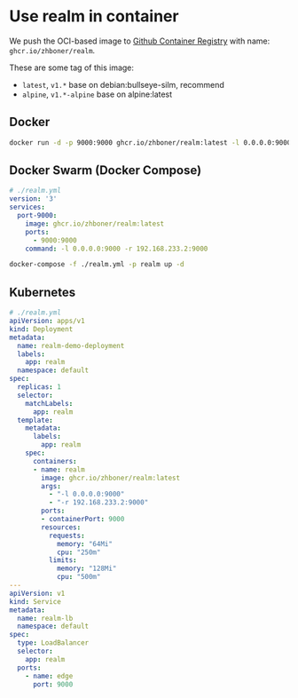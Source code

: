 # Use realm in container

We push the OCI-based image to [Github Container Registry](https://ghcr.io) with name: `ghcr.io/zhboner/realm`.

These are some tag of this image:

- `latest`, `v1.*` base on debian:bullseye-silm, recommend
- `alpine`, `v1.*-alpine` base on alpine:latest

## Docker

```bash
docker run -d -p 9000:9000 ghcr.io/zhboner/realm:latest -l 0.0.0.0:9000 -r 192.168.233.2:9000
```

## Docker Swarm (Docker Compose)

```yaml
# ./realm.yml
version: '3'
services:
  port-9000:
    image: ghcr.io/zhboner/realm:latest
    ports:
      - 9000:9000
    command: -l 0.0.0.0:9000 -r 192.168.233.2:9000
```

```bash
docker-compose -f ./realm.yml -p realm up -d
```

## Kubernetes

```yaml
# ./realm.yml
apiVersion: apps/v1
kind: Deployment
metadata:
  name: realm-demo-deployment
  labels:
    app: realm
  namespace: default
spec:
  replicas: 1
  selector:
    matchLabels:
      app: realm 
  template:
    metadata:
      labels:
        app: realm 
    spec:
      containers:
      - name: realm
        image: ghcr.io/zhboner/realm:latest
        args:
          - "-l 0.0.0.0:9000"
          - "-r 192.168.233.2:9000"
        ports:
        - containerPort: 9000
        resources:
          requests:
            memory: "64Mi"
            cpu: "250m"
          limits:
            memory: "128Mi"
            cpu: "500m"
---
apiVersion: v1
kind: Service
metadata:
  name: realm-lb
  namespace: default
spec:
  type: LoadBalancer
  selector:
    app: realm
  ports:
    - name: edge
      port: 9000
```
